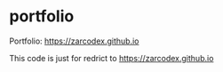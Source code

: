 # portfolio
Portfolio: https://zarcodex.github.io


This code is just for redrict to https://zarcodex.github.io
